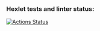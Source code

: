 ### Hexlet tests and linter status:
[![Actions Status](https://github.com/tlenkie/frontend-project-lvl1/workflows/hexlet-check/badge.svg)](https://github.com/tlenkie/frontend-project-lvl1/actions)